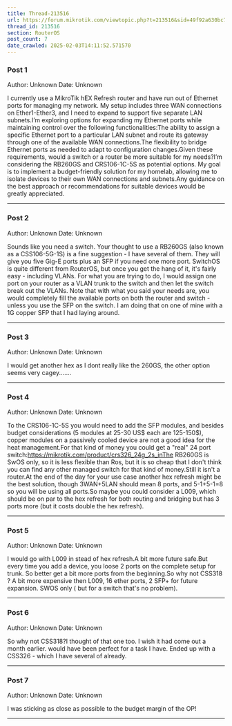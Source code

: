 ```yaml
---
title: Thread-213516
url: https://forum.mikrotik.com/viewtopic.php?t=213516&sid=49f92a630bc7970d8ca50523be880e8f
thread_id: 213516
section: RouterOS
post_count: 7
date_crawled: 2025-02-03T14:11:52.571570
---
```


### Post 1
Author: Unknown
Date: Unknown

I currently use a MikroTik hEX Refresh router and have run out of Ethernet ports for managing my network. My setup includes three WAN connections on Ether1-Ether3, and I need to expand to support five separate LAN subnets.I’m exploring options for expanding my Ethernet ports while maintaining control over the following functionalities:The ability to assign a specific Ethernet port to a particular LAN subnet and route its gateway through one of the available WAN connections.The flexibility to bridge Ethernet ports as needed to adapt to configuration changes.Given these requirements, would a switch or a router be more suitable for my needs?I’m considering the RB260GS and CRS106-1C-5S as potential options. My goal is to implement a budget-friendly solution for my homelab, allowing me to isolate devices to their own WAN connections and subnets.Any guidance on the best approach or recommendations for suitable devices would be greatly appreciated.

---
### Post 2
Author: Unknown
Date: Unknown

Sounds like you need a switch.  Your thought to use a RB260GS (also known as a CSS106-5G-1S) is a fine suggestion - I have several of them.  They will give you five Gig-E ports plus an SFP if you need one more port.  SwitchOS is quite different from RouterOS, but once you get the hang of it, it's fairly easy - including VLANs.  For what you are trying to do, I would assign one port on your router as a VLAN trunk to the switch and then let the switch break out the VLANs.  Note that with what you said your needs are, you would completely fill the available ports on both the router and switch - unless you use the SFP on the switch.  I am doing that on one of mine with a 1G copper SFP that I had laying around.

---
### Post 3
Author: Unknown
Date: Unknown

I would get another hex as I dont really like the 260GS, the other option seems very cagey.......

---
### Post 4
Author: Unknown
Date: Unknown

To the CRS106-1C-5S you would need to add the SFP modules, and besides budget considerations (5 modules at 25-30 US$ each are 125-150$), copper modules on a passively cooled device are not a good idea for the heat management.For that kind of money you could get a "real" 24 port switch:https://mikrotik.com/product/crs326_24g_2s_inThe RB260GS is SwOS only, so it is less flexible than Ros, but it is so cheap that I don't think you can find any other managed switch for that kind of money.Still it isn't a router.At the end of the day for your use case another hex refresh might be the best solution, though 3WAN+5LAN should mean 8 ports, and 5-1+5-1=8 so you will be using all ports.So maybe you could consider a L009, which should be on par to the hex refresh for both routing and bridging but has 3 ports more (but it costs double the hex refresh).

---
### Post 5
Author: Unknown
Date: Unknown

I would go with L009 in stead of hex refresh.A bit more future safe.But every time you add a device, you loose 2 ports on the complete setup for trunk. So better get a bit more ports from the beginning.So why not CSS318 ? A bit more expensive then L009, 16 ether ports, 2 SFP+ for future expansion. SWOS only ( but for a switch that's no problem).

---
### Post 6
Author: Unknown
Date: Unknown

So why not CSS318?I thought of that one too.  I wish it had come out a month earlier.  would have been perfect for a task I have.  Ended up with a CSS326 - which I have several of already.

---
### Post 7
Author: Unknown
Date: Unknown

I was sticking as close as possible to the budget margin of the OP!

---

